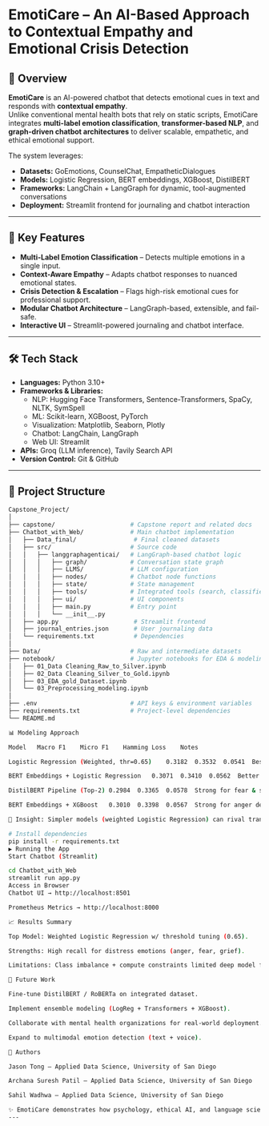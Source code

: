 # EmotiCare – An AI-Based Approach to Contextual Empathy and Emotional Crisis Detection  

## 📌 Overview  
**EmotiCare** is an AI-powered chatbot that detects emotional cues in text and responds with **contextual empathy**.  
Unlike conventional mental health bots that rely on static scripts, EmotiCare integrates **multi-label emotion classification**, **transformer-based NLP**, and **graph-driven chatbot architectures** to deliver scalable, empathetic, and ethical emotional support.  

The system leverages:  
- **Datasets:** GoEmotions, CounselChat, EmpatheticDialogues  
- **Models:** Logistic Regression, BERT embeddings, XGBoost, DistilBERT  
- **Frameworks:** LangChain + LangGraph for dynamic, tool-augmented conversations  
- **Deployment:** Streamlit frontend for journaling and chatbot interaction  

---

## 🌟 Key Features  
- **Multi-Label Emotion Classification** – Detects multiple emotions in a single input.  
- **Context-Aware Empathy** – Adapts chatbot responses to nuanced emotional states.  
- **Crisis Detection & Escalation** – Flags high-risk emotional cues for professional support.  
- **Modular Chatbot Architecture** – LangGraph-based, extensible, and fail-safe.  
- **Interactive UI** – Streamlit-powered journaling and chatbot interface.  

---

## 🛠 Tech Stack  
- **Languages:** Python 3.10+  
- **Frameworks & Libraries:**  
  - NLP: Hugging Face Transformers, Sentence-Transformers, SpaCy, NLTK, SymSpell  
  - ML: Scikit-learn, XGBoost, PyTorch  
  - Visualization: Matplotlib, Seaborn, Plotly  
  - Chatbot: LangChain, LangGraph  
  - Web UI: Streamlit  
- **APIs:** Groq (LLM inference), Tavily Search API  
- **Version Control:** Git & GitHub  

---

## 📂 Project Structure  
```bash
Capstone_Project/
│
├── capstone/                     # Capstone report and related docs
├── Chatbot_with_Web/             # Main chatbot implementation
│   ├── Data_final/                # Final cleaned datasets
│   ├── src/                      # Source code
│   │   ├── langgraphagenticai/   # LangGraph-based chatbot logic
│   │   │   ├── graph/            # Conversation state graph
│   │   │   ├── LLMS/             # LLM configuration
│   │   │   ├── nodes/            # Chatbot node functions
│   │   │   ├── state/            # State management
│   │   │   ├── tools/            # Integrated tools (search, classifier, etc.)
│   │   │   ├── ui/               # UI components
│   │   │   ├── main.py           # Entry point
│   │   │   └── __init__.py
│   ├── app.py                     # Streamlit frontend
│   ├── journal_entries.json       # User journaling data
│   └── requirements.txt           # Dependencies
│
├── Data/                         # Raw and intermediate datasets
├── notebook/                     # Jupyter notebooks for EDA & modeling
│   ├── 01_Data Cleaning_Raw_to_Silver.ipynb
│   ├── 02_Data Cleaning_Silver_to_Gold.ipynb
│   ├── 03_EDA_gold_Dataset.ipynb
│   └── 03_Preprocessing_modeling.ipynb
│
├── .env                          # API keys & environment variables
├── requirements.txt              # Project-level dependencies
└── README.md

📊 Modeling Approach

Model	Macro F1	Micro F1	Hamming Loss	Notes

Logistic Regression (Weighted, thr=0.65)	0.3182	0.3532	0.0541	Best overall; interpretable & efficient

BERT Embeddings + Logistic Regression	0.3071	0.3410	0.0562	Better for nuanced emotions

DistilBERT Pipeline (Top-2)	0.2984	0.3365	0.0578	Strong for fear & sadness

BERT Embeddings + XGBoost	0.3010	0.3398	0.0567	Strong for anger detection

🔑 Insight: Simpler models (weighted Logistic Regression) can rival transformer-based models in safety-critical, multi-label emotion tasks.

# Install dependencies
pip install -r requirements.txt
▶️ Running the App
Start Chatbot (Streamlit)

cd Chatbot_with_Web
streamlit run app.py
Access in Browser
Chatbot UI → http://localhost:8501

Prometheus Metrics → http://localhost:8000

📈 Results Summary

Top Model: Weighted Logistic Regression w/ threshold tuning (0.65).

Strengths: High recall for distress emotions (anger, fear, grief).

Limitations: Class imbalance + compute constraints limited deep model fine-tuning.

🔮 Future Work

Fine-tune DistilBERT / RoBERTa on integrated dataset.

Implement ensemble modeling (LogReg + Transformers + XGBoost).

Collaborate with mental health organizations for real-world deployment.

Expand to multimodal emotion detection (text + voice).

👥 Authors

Jason Tong – Applied Data Science, University of San Diego

Archana Suresh Patil – Applied Data Science, University of San Diego

Sahil Wadhwa – Applied Data Science, University of San Diego

✨ EmotiCare demonstrates how psychology, ethical AI, and language science can combine to create emotionally intelligent and responsible digital companions.
---
